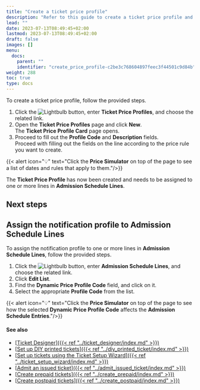 ```yaml
---
title: "Create a ticket price profile"
description: "Refer to this guide to create a ticket price profile and assign the notification profile to admission schedule lines."
lead: ""
date: 2023-07-13T08:49:45+02:00
lastmod: 2023-07-13T08:49:45+02:00
draft: false
images: []
menu:
  docs:
    parent: ""
    identifier: "create_price_profile-c2be3c768604897feec3f44501c9d84b"
weight: 288
toc: true
type: docs
---
```


To create a ticket price profile, follow the provided steps.

1. Click the ![Lightbulb](Lightbulb_icon.PNG) button, enter **Ticket Price Profiles**, and choose the related link.
2. Open the **Ticket Price Profiles** page and click **New**.       
    The **Ticket Price Profile Card** page opens.
3. Proceed to fill out the **Profile Code** and **Description** fields.        
    Proceed with filling out the fields on the line according to the price rule you want to create.

{{< alert icon="💡" text="Click the <b>Price Simulator</b> on top of the page to see a list of dates and rules that apply to them."/>}}

The **Ticket Price Profile** has now been created and needs to be assigned to one or more lines in **Admission Schedule Lines**.

## Next steps

## Assign the notification profile to Admission Schedule Lines

To assign the notification profile to one or more lines in **Admission Schedule Lines**, follow the provided steps.

1. Click the ![Lightbulb](Lightbulb_icon.PNG) button, enter **Admission Schedule Lines**, and choose the related link.
2. Click **Edit List**.
3. Find the **Dynamic Price Profile Code** field, and click on it.
4. Select the appropriate **Profile Code** from the list.

{{< alert icon="💡" text="Click the <b>Price Simulator</b> on top of the page to see how the selected <b>Dynamic Price Profile Code</b> affects the <b>Admission Schedule Entries</b>."/>}}

#### See also

- [<ins>Ticket Designer<ins>]({{< ref "../ticket_designer/index.md" >}})
- [<ins>Set up DIY printed tickets<ins>]({{< ref "../diy_printed_ticket/index.md" >}})
- [<ins>Set up tickets using the Ticket Setup Wizard<ins>]({{< ref "../ticket_setup_wizard/index.md" >}})
- [<ins>Admit an issued ticket<ins>]({{< ref "../admit_issued_ticket/index.md" >}})
- [<ins>Create prepaid tickets<ins>]({{< ref "../create_prepaid/index.md" >}})
- [<ins>Create postpaid tickets<ins>]({{< ref "../create_postpaid/index.md" >}})